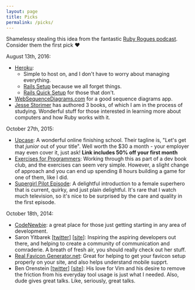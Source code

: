 ```yaml
---
layout: page
title: Picks
permalink: /picks/
---
```


Shamelessy stealing this idea from the fantastic
[Ruby Rogues podcast][ruby-rogues-podcast]. Consider them the first pick
:heart:

August 13th, 2016:

- [Heroku][heroku-site]:
  - Simple to host on, and I don't have to worry about managing everything.
  - [Rails Setup][heroku-rails-setup] because we all forget things.
  - [Rails Quick Setup][heroku-rails-quick-setup] for those that don't.
- [WebSequenceDiagrams.com][wsd-site] for a good sequence diagrams app.
- [Jesse Storimer][jesse-storimer-site] has authored 3 books, of which I
  am in the process of studying. Wonderful stuff for those interested in
  learning more about computers and how Ruby works with it.

October 27th, 2015:

- [Upcase][upcase-site]:
A wonderful online finishing school. Their tagline is, "Let's get that *junior*
out of your title". Well worth the $30 a month - your employer may even cover it,
just ask! **Link includes 50% off your first month**
- [Exercises for Programmers][exercises-for-programmers]:
Working through this as part of a dev book club, and the exercises can seem very
simple. However, a slight change of approach and you can end up spending 8 hours
building a game for one of them, like I did.
- [Supergirl Pilot Episode][supergirl-cbs-site]:
A delightful introduction to a female superhero that is current, quirky, and
just plain delightful. It's rare that I watch much television, so it's nice to
be surprised by the care and quality in the first episode.

October 18th, 2014:

- [CodeNewbie][code-newbie-website]:
a great place for those just getting starting in any area of development.
- Saron Yitbarek [[twitter][saron-yitbarek-twitter]] [[site][saron-yitbarek-site]]:
Inspiring the aspiring developers out there, and helping to create a community of
communication and comraderie. A breath of fresh air, you should really check out
her stuff.
- [Real Favicon Generator.net][real-favicon-generator]:
Great for helping to get your favicon setup properly on your site, and also helps
understand mobile supprt.
- Ben Orenstein [[twitter][ben-orenstein-twitter]] [[site][ben-orenstein-site]]:
His love for Vim and his desire to remove the friction from his everyday tool usage
is just what I needed. Also, dude gives great talks. Like, seriously, great talks.

[ruby-rogues-podcast]:        http://rubyrogues.com
[upcase-site]:                https://upcase.com/halfoff
[exercises-for-programmers]:  https://pragprog.com/book/bhwb/exercises-for-programmers
[supergirl-cbs-site]:         http://www.cbs.com/shows/supergirl/
[code-newbie-website]:        http://codenewbie.org
[saron-yitbarek-twitter]:     https://twitter.com/saronyitbarek
[saron-yitbarek-site]:        http://bloggytoons.com/
[real-favicon-generator]:     http://realfavicongenerator.net
[ben-orenstein-twitter]:      https://twitter.com/r00k
[ben-orenstein-site]:         http://benorenstein.com
[heroku-site]:                https://www.heroku.com/
[heroku-rails-setup]:         https://devcenter.heroku.com/articles/getting-started-with-rails4
[heroku-rails-quick-setup]:   https://devcenter.heroku.com/articles/rails4
[wsd-site]:                   https://www.websequencediagrams.com/
[jesse-storimer-site]:        http://www.jstorimer.com/
